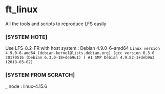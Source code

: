 # ft_linux

All the tools and scripts to reproduce LFS easily


### [SYSTEM HOTE]
Use LFS-8.2-FR with host system : Debian 4.9.0-6-amd64
`Linux version 4.9.0-6-amd64 (debian-kernel@lists.debian.org) (gcc version 6.3.0 20170516 (Debian 6.3.0-18+deb9u1) ) #1 SMP Debian 4.9.82-1+deb9u3 (2018-03-02)`

### [SYSTEM FROM SCRATCH]

_ node : linux-4.15.6
